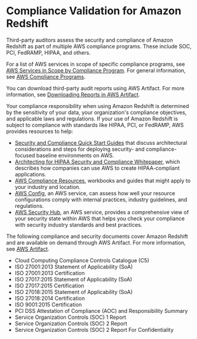 # Compliance Validation for Amazon Redshift<a name="security-compliance"></a>

Third\-party auditors assess the security and compliance of Amazon Redshift as part of multiple AWS compliance programs\. These include SOC, PCI, FedRAMP, HIPAA, and others\. 

For a list of AWS services in scope of specific compliance programs, see [AWS Services in Scope by Compliance Program](https://aws.amazon.com/compliance/services-in-scope/)\. For general information, see [AWS Compliance Programs](https://aws.amazon.com/compliance/programs/)\.

You can download third\-party audit reports using AWS Artifact\. For more information, see [Downloading Reports in AWS Artifact](https://docs.aws.amazon.com/artifact/latest/ug/downloading-documents.html)\. 

Your compliance responsibility when using Amazon Redshift is determined by the sensitivity of your data, your organization's compliance objectives, and applicable laws and regulations\. If your use of Amazon Redshift is subject to compliance with standards like HIPAA, PCI, or FedRAMP, AWS provides resources to help:
+ [Security and Compliance Quick Start Guides](https://aws.amazon.com/quickstart/?awsf.quickstart-homepage-filter=categories%23security-identity-compliance) that discuss architectural considerations and steps for deploying security\- and compliance\- focused baseline environments on AWS\. 
+ [Architecting for HIPAA Security and Compliance Whitepaper](https://d0.awsstatic.com/whitepapers/compliance/AWS_HIPAA_Compliance_Whitepaper.pdf), which describes how companies can use AWS to create HIPAA\-compliant applications\.
+ [AWS Compliance Resources](https://aws.amazon.com/compliance/resources/), workbooks and guides that might apply to your industry and location\.
+ [AWS Config](https://docs.aws.amazon.com/config/latest/developerguide/evaluate-config.html), an AWS service, can assess how well your resource configurations comply with internal practices, industry guidelines, and regulations\.
+ [AWS Security Hub](https://docs.aws.amazon.com/securityhub/latest/userguide/what-is-securityhub.html), an AWS service, provides a comprehensive view of your security state within AWS that helps you check your compliance with security industry standards and best practices\. 

The following compliance and security documents cover Amazon Redshift and are available on demand through AWS Artifact\. For more information, see [AWS Artifact](https://aws.amazon.com/artifact)\. 
+ Cloud Computing Compliance Controls Catalogue \(C5\)
+ ISO 27001:2013 Statement of Applicability \(SoA\)
+ ISO 27001:2013 Certification
+ ISO 27017:2015 Statement of Applicability \(SoA\)
+ ISO 27017:2015 Certification
+ ISO 27018:2015 Statement of Applicability \(SoA\)
+ ISO 27018:2014 Certification
+ ISO 9001:2015 Certification
+ PCI DSS Attestation of Compliance \(AOC\) and Responsibility Summary
+ Service Organization Controls \(SOC\) 1 Report
+ Service Organization Controls \(SOC\) 2 Report
+ Service Organization Controls \(SOC\) 2 Report For Confidentiality